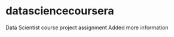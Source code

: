datasciencecoursera
===================

Data Scientist course project assignment
Added more information
